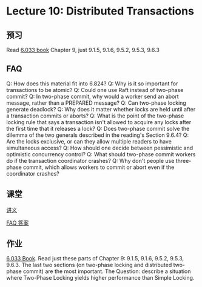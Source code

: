 # Lecture 10: Distributed Transactions

## 预习

Read [6.033 book](atomicity_open_5_0.pdf) Chapter 9, just 9.1.5, 9.1.6, 9.5.2, 9.5.3, 9.6.3

## FAQ

Q: How does this material fit into 6.824?
Q: Why is it so important for transactions to be atomic?
Q: Could one use Raft instead of two-phase commit?
Q: In two-phase commit, why would a worker send an abort message, rather than a PREPARED message?
Q: Can two-phase locking generate deadlock?
Q: Why does it matter whether locks are held until after a transaction commits or aborts?
Q: What is the point of the two-phase locking rule that says a transaction isn't allowed to acquire any locks after the first time that it releases a lock?
Q: Does two-phase commit solve the dilemma of the two generals described in the reading's Section 9.6.4?
Q: Are the locks exclusive, or can they allow multiple readers to have simultaneous access?
Q: How should one decide between pessimistic and optimistic concurrency control?
Q: What should two-phase commit workers do if the transaction coordinator crashes?
Q: Why don't people use three-phase commit, which allows workers to commit or abort even if the coordinator crashes?

## 课堂

[讲义](l-2pc.txt)

[FAQ 答案](chapter9-faq.txt)

## 作业

[6.033 Book](https://ocw.mit.edu/resources/res-6-004-principles-of-computer-system-design-an-introduction-spring-2009/online-textbook/). Read just these parts of Chapter 9: 9.1.5, 9.1.6, 9.5.2, 9.5.3, 9.6.3. The last two sections (on two-phase locking and distributed two-phase commit) are the most important. The Question: describe a situation where Two-Phase Locking yields higher performance than Simple Locking.